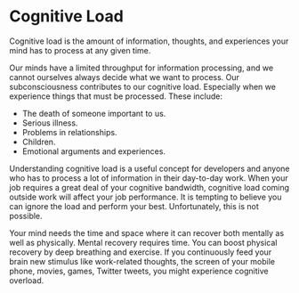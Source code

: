 # Cognitive Load

Cognitive load is the amount of information, thoughts, and experiences your mind has to process at any given time.

Our minds have a limited throughput for information processing, and we cannot ourselves always decide what we want to process. Our subconsciousness contributes to our cognitive load. Especially when we experience things that must be processed. These include:

- The death of someone important to us.
- Serious illness.
- Problems in relationships.
- Children.
- Emotional arguments and experiences.

Understanding cognitive load is a useful concept for developers and anyone who has to process a lot of information in their day-to-day work. When your job requires a great deal of your cognitive bandwidth,  cognitive load coming outside work will affect your job performance. It is tempting to believe you can ignore the load and perform your best. Unfortunately, this is not possible.

Your mind needs the time and space where it can recover both mentally as well as physically. Mental recovery requires time. You can boost physical recovery by deep breathing and exercise. If you continuously feed your brain new stimulus like work-related thoughts, the screen of your mobile phone, movies, games, Twitter tweets, you might experience cognitive overload.

